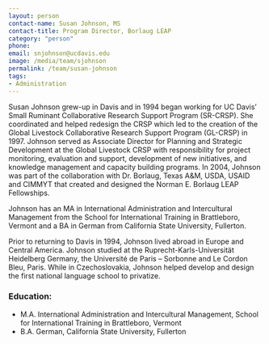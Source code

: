```yaml
---
layout: person
contact-name: Susan Johnson, MS
contact-title: Program Director, Borlaug LEAP
category: "person"
phone:
email: snjohnson@ucdavis.edu
image: /media/team/sjohnson
permalink: /team/susan-johnson
tags:
- Administration
---
```


Susan Johnson grew-up in Davis and in 1994 began working for UC Davis’ Small Ruminant Collaborative Research Support Program (SR-CRSP). She coordinated and helped redesign the CRSP which led to the creation of the Global Livestock Collaborative Research Support Program (GL-CRSP) in 1997. Johnson served as Associate Director for Planning and Strategic Development at the Global Livestock CRSP with responsibility for project monitoring, evaluation and support, development of new initiatives, and knowledge management and capacity building programs. In 2004, Johnson was part of the collaboration with Dr. Borlaug, Texas A&M, USDA, USAID and CIMMYT that created and designed the Norman E. Borlaug LEAP Fellowships.

Johnson has an MA in International Administration and Intercultural Management from the School for International Training in Brattleboro, Vermont and a BA in German from California State University, Fullerton.

Prior to returning to Davis in 1994, Johnson lived abroad in Europe and Central America. Johnson studied at the Ruprecht-Karls-Universität Heidelberg Germany, the Université de Paris – Sorbonne and Le Cordon Bleu, Paris. While in Czechoslovakia, Johnson helped develop and design the first national language school to privatize.

<h3>Education:</h3>
<ul>
<li>M.A. International Administration and Intercultural Management, School for International Training in Brattleboro, Vermont</li>
<li>B.A. German, California State University, Fullerton</li>
</ul>
